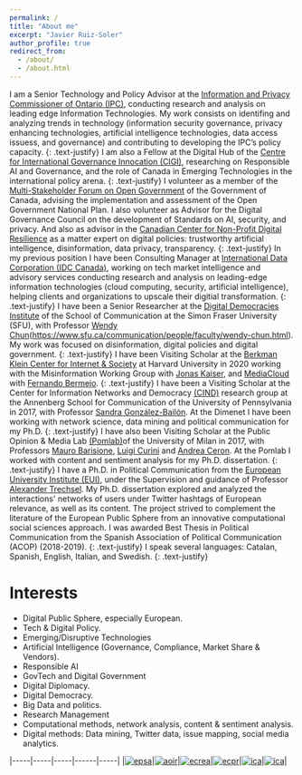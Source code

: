 ```yaml
---
permalink: /
title: "About me"
excerpt: "Javier Ruiz-Soler"
author_profile: true
redirect_from: 
  - /about/
  - /about.html
---
```

I am a Senior Technology and Policy Advisor at the [Information and Privacy Commissioner of Ontario (IPC)](https://www.ipc.on.ca), conducting research and analysis on leading edge Information Technologies. My work consists on identifing and analyzing trends in technology (information security governance, privacy enhancing technologies, artificial intelligence technologies, data access issuess, and governance) and contributing to developing the IPC’s policy capacity.
{: .text-justify}
I am also a Fellow at the Digital Hub of the [Centre for International Governance Innocation (CIGI)](https://www.cigionline.org), researching on Responsible AI and Governance, and the role of Canada in Emerging Technologies in the international policy arena.
{: .text-justify}
I volunteer as a member of the [Multi-Stakeholder Forum on Open Government](https://open.canada.ca/en/multi-stakeholder-forum-open-government) of the Government of Canada, advising the implementation and assessment of the Open Government National Plan. I also volunteer as Advisor for the Digital Governance Council on the development of Standards on AI, security, and privacy. And also as advisor in the [Canadian Center for Non-Profit Digital Resilience](https://ccndr.ca/) as a matter expert on digital policies: trustworthy artificial intelligence, disinformation, data privacy, transparency.
{: .text-justify}
In my previous position I have been Consulting Manager at [International Data Corporation (IDC Canada)](https://www.idc.com/ca/), working on tech market intelligence and advisory services conducting research and analysis on leading-edge information technologies (cloud computing, security, artificial intelligence), helping clients and organizations to upscale their digitial transformation. 
{: .text-justify}
I have been a Senior Researcher at the [Digital Democracies Institute](https://www.digitaldemocracies.org) of the School of Communication at the Simon Fraser University (SFU), with Professor [Wendy Chun](https://www.sfu.ca/communication/team/faculty/wendy-chun.html)(https://www.sfu.ca/communication/people/faculty/wendy-chun.html). My work was focused on disinformation, digital policies and digital government.
{: .text-justify}
I have been Visiting Scholar at the [Berkman Klein Center for Internet & Society](https://cyber.harvard.edu) at Harvard University in 2020 working with the Misinformation Working Group with [Jonas Kaiser](https://cyber.harvard.edu/people/jkaiser), and [MediaCloud](https://mediacloud.org) with [Fernando Bermejo](https://cyber.harvard.edu/people/fbermejo).
{: .text-justify}
I have been a Visiting Scholar at the Center for Information Networks and Democracy [(CIND)](https://www.asc.upenn.edu/research/centers/center-for-information-networks-and-democracy/people) research group at the Annenberg School for Communication of the University of Pennsylvania in 2017, with Professor [Sandra González-Bailón](https://www.asc.upenn.edu/people/faculty/sandra-gonzalez-bailon-phd). At the Dimenet I have been working with network science, data mining and political communication for my Ph.D.
{: .text-justify}
I have also been Visiting Scholar at the Public Opinion & Media Lab [(Pomlab)](http://www.pomlab.unimi.it)of the University of Milan in 2017, with Professors [Mauro Barisione](http://users2.unimi.it/barisione/), [Luigi Curini](http://www.luigicurini.com) and [Andrea Ceron](https://andreaceron.com). At the Pomlab I worked with content and sentiment analysis for my Ph.D. dissertation.
{: .text-justify}
I have a Ph.D. in Political Communication from the [European University Institute (EUI)](http://eui.eu), under the Supervision and guidance of Professor [Alexander Trechsel](https://www.unilu.ch/en/faculties/faculty-of-humanities-and-social-sciences/institutes-departements-and-research-centres/department-of-political-science/staff/prof-dr-alexander-trechsel/). My Ph.D. dissertation explored and analyzed the interactions' networks of users under Twitter hashtags of European relevance, as well as its content. The project strived to complement the literature of the European Public Sphere from an innovative computational social sciences approach. I was awarded Best Thesis in Political Communication from the Spanish Association of Political Communication (ACOP) (2018-2019). 
{: .text-justify}
I speak several languages: Catalan, Spanish, English, Italian, and Swedish. 
{: .text-justify}

Interests
======
- Digital Public Sphere, especially European.
- Tech & Digital Policy.
- Emerging/Disruptive Technologies
- Artificial Intelligence (Governance, Compliance, Market Share & Vendors).
- Responsible AI
- GovTech and Digital Government
- Digital Diplomacy.
- Digital Democracy.
- Big Data and politics.
- Research Management
- Computational methods, network analysis, content & sentiment analysis.
- Digital methods: Data mining, Twitter data, issue mapping, social media analytics.

|-----|-----|-----|------|-----|
|[![epsa](/images/sm&s.png)](http://www.socialmediaandsociety.org/)|[![aoir](/images/aoir.png)](http://www.aoir.org/)|[![ecrea](/images/ecrea.jpg)](http://www.ecrea.eu/)|[![ecpr](/images/ecpr.png)](http://www.ecpr.eu/)|[![ica](/images/ica.png)](http://www.icahdq.org/)|[![ica](/images/iu.png)](http://www.ic2s2.org/)|
